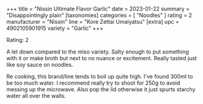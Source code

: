 +++
title = "Nissin Ultimate Flavor Garlic"
date = 2023-01-22
summary = "Disappointingly plain"
[taxonomies]
categories = [ "Noodles" ]
rating = 2
manufacturer = "Nissin"
line = "Kore Zettai Umaiyatsu"
[extra]
upc = 4902105901915
variety = "Garlic"
+++

Rating: 2

A let down compared to the miso variety.
Salty enough to put something with it or make broth but next to no nuance or excitement.
Really tasted just like soy sauce on noodles.

Re cooking, this brand/line tends to boil up quite high.
I've found 300ml to be too much water.
I recommend really try to shoot for 250g to avoid messing up the microwave.
Also pop the lid otherwise it just spurts starchy water all over the walls.
